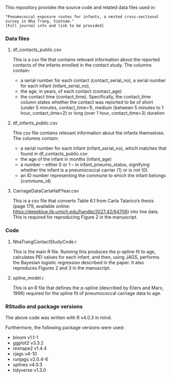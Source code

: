 This repository provides the source code and related data files used in:

    "Pneumococcal exposure routes for infants, a nested cross-sectional survey in Nha Trang, Vietnam."
    [Full journal info and link to be provided]


### Data files

1. df_contacts_public.csv

    This is a csv file that contains relevant information about the reported contacts of the infants enrolled in the contact study. The columns contain:

    - a serial number for each contact (contact_serial_no), a serial number for each infant (infant_serial_no), 
    - the age, in years, of each contact (contact_age) 
    - the contact time (contact_time). Specifically, the contact_time column states whether the contact was reported to be of short (under 5 minutes, contact_time=1), medium (between 5 minutes to 1 hour, contact_time=2) or long (over 1 hour, contact_time=3) duration 

2. df_infants_public.csv

    This csv file contains relevant information about the infants themselves. The columns contain: 

    - a serial number for each infant (infant_serial_no), which matches that found in df_contacts_public.csv
    - the age of the infant in months (infant_age)
    - a number – either 0 or 1 – in infant_pneumo_status, signifying whether the infant is a pneumococcal carrier (1) or is not (0).
    - an ID number representing the commune to which the infant belongs (commune_id)

3.	CarriageDataCarlaHalfYear.csv

    This is a csv file that converts Table 6.1 from Carla Talarico’s thesis (page 179, available online: https://deepblue.lib.umich.edu/handle/2027.42/64706) into line data. This is required for reproducing Figure 2 in the manuscript.


### Code

1. NhaTrangContactStudyCode.r

    This is the main R file. Running this produces the p-spline fit to age, calculates PEI values for each infant, and then, using JAGS, performs the Bayesian logistic regression described in the paper. It also reproduces Figures 2 and 3 in the manuscript.

2. spline_model.r

    This is an R file that defines the p-spline (described by Eilers and Marx, 1996) required for the spline fit of pneumococcal carriage data to age.



### RStudio and package versions

The above code was written with R v4.0.3 in mind.

Furthermore, the following package versions were used:

-	binom v1.1-1
-	ggplot2 v3.3.2
-	reshape2 v1.4.4
-	rjags v4-10
-	runjags v2.0.4-6
-	splines v4.0.3
-	tidyverse v1.3.0

